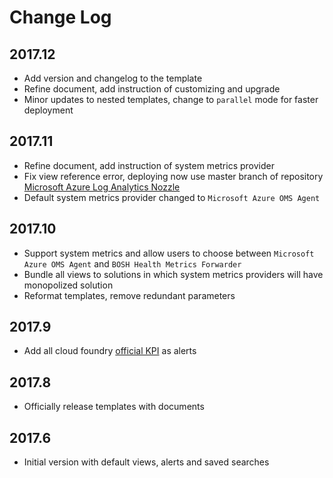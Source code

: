 # Change Log

## 2017.12

* Add version and changelog to the template
* Refine document, add instruction of customizing and upgrade
* Minor updates to nested templates, change to `parallel` mode for faster deployment

## 2017.11

* Refine document, add instruction of system metrics provider
* Fix view reference error, deploying now use master branch of repository [Microsoft Azure Log Analytics Nozzle](https://github.com/Azure/oms-log-analytics-firehose-nozzle)
* Default system metrics provider changed to `Microsoft Azure OMS Agent`

## 2017.10

* Support system metrics and allow users to choose between `Microsoft Azure OMS Agent` and `BOSH Health Metrics Forwarder`
* Bundle all views to solutions in which system metrics providers will have monopolized solution
* Reformat templates, remove redundant parameters

## 2017.9

* Add all cloud foundry [official KPI](https://docs.pivotal.io/pivotalcf/1-11/monitoring/kpi.html) as alerts

## 2017.8

* Officially release templates with documents

## 2017.6

* Initial version with default views, alerts and saved searches